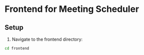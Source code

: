 # Frontend for Meeting Scheduler

## Setup

1. Navigate to the frontend directory:

```bash
cd frontend
```
